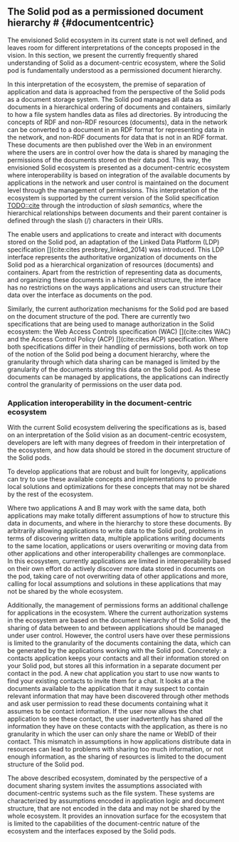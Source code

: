 ## The Solid pod as a permissioned document hierarchy # {#documentcentric}
<!-- The first interpretation we look at is document-centric. -->
The envisioned Solid ecosystem in its current state is not well defined, 
and leaves room for different interpretations of the concepts proposed in the vision.
In this section, we present the currently frequently shared understanding of Solid
as a document-centric ecosystem, where the Solid pod is fundamentally understood
as a permissioned document hierarchy.

<!-- data and files stored as documents on the pod -->
In this interpretation of the ecosystem,
the premise of separation of application and data is approached 
from the perspective of the Solid pods as a document storage system.
The Solid pod manages all data as documents in a hierarchical ordering of documents
and containers, similarly to how a file system handles data as files ad directories.
By introducing the concepts of RDF and non-RDF resources (documents),
data in the network can be converted to a document in an RDF format for representing data 
in the network, and non-RDF documents for data that is not in an RDF format.
These documents are then published over the Web in an environment
where the users are in control over how the data is shared 
by managing the permissions of the documents stored on their data pod.
This way, the envisioned Solid ecosystem is presented as a document-centric ecosystem
where interoperability is based on integration of the available documents by applications in the network
and user control is maintained on the document level through the management of permissions.
This interpretation of the ecosystem is supported by the current version of the Solid specification [TODO::cite]()
through the introduction of *slash semantics*,
where the hierarchical relationships between documents and their parent container is defined
through the slash (/) characters in their URIs.

<!-- Solid uses an adaptation of LDP spec to interact with data on pod -->
<!-- The current specifications chosen to build the Solid ecosystem on have a focus on the document-centric interpretation for the ecosystem,
where all data is stored as resources (documents) in a hierarchic system of resources and containers,
similar to how a file system stores data in files and directories.
As a consequence, the specifications currently used to build this ecosystem
and the specifications being developed to solve problems with the ecosystem
are based on the notion of working with data as documents. -->

<!-- read/write interface  -->
The enable users and applications to create and interact with documents stored on the Solid pod,
an adaptation of the Linked Data Platform (LDP) specification [](cite:cites presbrey_linked_2014) was introduced.
This LDP interface represents the authoritative organization of documents on the Solid pod as a
hierarchical organization of resources (documents) and containers.
Apart from the restriction of representing data as documents, 
and organizing these documents in a hierarchical structure,
the interface has no restrictions on the ways 
applications and users can structure their data over the interface
as documents on the pod.

<!--  The authorization interface -->
Similarly, the current authorization mechanisms for the Solid pod are based on the document structure of the pod.
There are currently two specifications that are being used to manage authorization in the Solid ecosystem:
the Web Access Controls specification (WAC) [](cite:cites WAC) and the Access Control Policy (ACP) [](cite:cites ACP) specification.
Where both specifications differ in their handling of permissions,
both work on top of the notion of the Solid pod being a document hierarchy,
where the granularity through which data sharing can be managed
is limited by the granularity of the documents storing this data on the Solid pod.
As these documents can be managed by applications, 
the applications can indirectly control the granularity of permissions on the user data pod.

### Application interoperability in the document-centric ecosystem
<!-- Interoperability problems -->
With the current Solid ecosystem delivering the specifications as is, 
based on an interpretation of the Solid vision as an document-centric ecosystem,
developers are left with many degrees of freedom in their interpretation of the ecosystem,
and how data should be stored in the document structure of the Solid pods.


To develop applications that are robust and built for longevity,
applications can try to use these available concepts and implementations
to provide local solutions and optimizations for these concepts that may not be shared by the rest of the ecosystem.


<!-- This proposes Solid as a document-centric ecosystem. -->
Where two applications A and B may work with the same data,
both applications may make totally different assumptions of how to structure this data in documents,
and where in the hierarchy to store these documents.
By arbitrarily allowing applications to write data to the Solid pod,
problems in terms of discovering written data, 
multiple applications writing documents to the same location,
applications or users overwriting or moving data from other applications
and other interoperability challenges are commonplace.
In this ecosystem, currently applications are limited in interoperability 
based on their own effort do actively discover more data stored in documents on the pod,
taking care of not overwriting data of other applications and more, 
calling for local assumptions and solutions in these applications 
that may not be shared by the whole ecosystem.

Additionally, the management of permissions forms an additional challenge for applications in the ecosystem.
Where the current authorization systems in the ecosystem are based on the document hierarchy of the Solid pod,
the sharing of data between to and between applications should be managed under user control.
However, the control users have over these permissions is limited to the granularity of the documents containing the data,
which can be generated by the applications working with the Solid pod.
Concretely: a contacts application keeps your contacts and all their information stored on your Solid pod,
but stores all this information in a separate document per contact in the pod.
A new chat application you start to use now wants to find your existing contacts to invite them for a chat.
It looks at a the documents available to the application
that it may suspect to contain relevant information that may have been discovered through other methods
and ask user permission to read these documents containing what it assumes to be contact information.
If the user now allows the chat application to see these contact, 
the user inadvertently has shared *all* the information they have on these contacts with the application,
as there is no granularity in which the user can only share the name or WebID of their contact.
This mismatch in assumptions in how applications distribute data in resources
can lead to problems with sharing too much information, or not enough information,
as the sharing of resources is limited to the document structure of the Solid pod.

The above described ecosystem, dominated by the perspective of a document sharing system
invites the assumptions associated with document-centric systems such as the file system.
These systems are characterized by assumptions encoded in application logic and document structure,
that are not encoded in the data and may not be shared by the whole ecosystem.
It provides an innovation surface for the ecosystem that is limited to the capabilities of
the document-centric nature of the ecosystem and the interfaces exposed by the Solid pods.



<!-- 
### A graph-based understanding
As described above, the document-centric nature of the current Solid ecosystem
invites the assumptions associated with document-centric systems such as the file system.
Here, assumptions are often encoded in the application logic and the resulting document structure, 
where data stored at `/contacts/` is contact information and should be stored with a single document per contact,
even though these assumptions are in no way encoded in the data or shared by the whole ecosystem.
As these assumptions make interoperability a challenging concept, 
it often limits interoperability to asking the user to open documents that they assume to be compatible with applications.

For the Solid ecosystem, we view these interpretations of as a mismatch with the original proposition for Solid,
that proposed an ecosystem of interoperability build on the separation of application and data [TODO::cite]().
Where the perspective of the Solid pod as a document hierarchy limits interoperability and innovation for the ecosystem,
we want challenge this perspective with the perspective of the 
Even in the original paper, 
In the document-based vision of interoperability,
applications are required to integrate semantics shared between applications
and captured in the document hierarchy, 
where further innovations are lost.
To capture the concept of interoperability on a larger scale,
the perspective of graph based interoperability becomes a requirement.

With the understanding of the data stored on the Solid pod as forming a Knowledge Graph,
the problem of interoperability can be solved with new approaches.
Instead of requiring assumptions about a specific hierarchy of documents, 
or a specific structuring of application data into different documents,
by taking the perspective of all available data forming a knowledge grape,
solutions can be 
this perspective takes all  available data 
any application working on the data stored in the Solid pod can first distill the available documents

If we want to achieve interoperability on a greater scale,
a new perspective on the Solid pod is necessary.
In the document-centric understanding of the Solid pod, 
If we are limited by the encoding of specific semantics into the document hierarchy
of the Solid pod, applications must be built on these shared understandings,
leading to an ecosystem of applications being required to integrate the semantics
captured in the APIs instead of being able to integrate the data as is.

where applications can be interoperable without
the requirement of understanding specific semantics encoded in the document hierarchy,
 we need to switch the understanding of the Solid pod to that of a knowledge graph.
 -->

